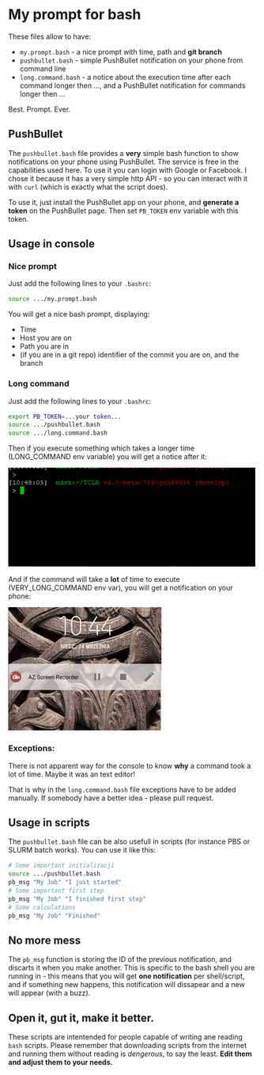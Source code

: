 # My prompt for bash

These files allow to have:
- `my.prompt.bash` - a nice prompt with time, path and **git branch**
- `pushbullet.bash` - simple PushBullet notification on your phone from command line
- `long.command.bash` - a notice about the execution time after each command longer then ..., and a PushBullet notification for commands longer then ...

Best. Prompt. Ever.

## PushBullet
The `pushbullet.bash` file provides a **very** simple bash function to show notifications on your phone using PushBullet. The service is free in the capabilities used here. To use it you can login with Google or Facebook. I chose it because it has a very simple http API - so you can interact with it with `curl` (which is exactly what the script does).

To use it, just install the PushBullet app on your phone, and **generate a token** on the PushBullet page. Then set `PB_TOKEN` env variable with this token.

## Usage in console
### Nice prompt
Just add the following lines to your `.bashrc`:
```bash
source .../my.prompt.bash
```

You will get a nice bash prompt, displaying:
- Time
- Host you are on
- Path you are in
- (if you are in a git repo) identifier of the commit you are on, and the branch

### Long command
Just add the following lines to your `.bashrc`:
```bash
export PB_TOKEN=...your token...
source .../pushbullet.bash
source .../long.command.bash
```

Then if you execute something which takes a longer time (LONG_COMMAND env variable) you will get a notice after it:

![Notification](https://raw.githubusercontent.com/llaniewski/my.prompt/pictures/kons1.gif)

And if the command will take a **lot** of time to execute (VERY_LONG_COMMAND env var), you will get a notification on your phone:

![Notification](https://raw.githubusercontent.com/llaniewski/my.prompt/pictures/kom1.gif)

### Exceptions:
There is not apparent way for the console to know **why** a command took a lot of time. Maybe it was an text editor!

That is why in the `long.command.bash` file exceptions have to be added manually. If somebody have a better idea - please pull request.

## Usage in scripts
The `pushbullet.bash` file can be also usefull in scripts (for instance PBS or SLURM batch works). You can use it like this:
```bash
# Some important initializacji
source .../pushbullet.bash
pb_msg "My Job" "I just started"
# Some important first step
pb_msg "My Job" "I finished first step"
# Some calculations
pb_msg "My Job" "Finished"
```

## No more mess
The `pb_msg` function is storing the ID of the previous notification, and discarts it when you make another. This is specific to the bash shell you are running in - this means that you will get **one notification** per shell/script, and if something new happens, this notification will dissapear and a new will appear (with a buzz).

## Open it, gut it, make it better.
These scripts are intentended for people capable of writing ane reading `bash` scripts. Please remember that downloading scripts from the internet and running them without reading is *dengerous*, to say the least. **Edit them and adjust them to your needs.**

